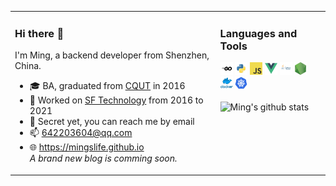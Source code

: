 <table>
  <tbody>
    <tr>
      <td valign="top">
        <h3>Hi there 👋</h3>
        <p>I'm Ming, a backend developer from Shenzhen, China.</p>
        <ul>
          <li>🎓 BA, graduated from <a href="https://www.cqut.edu.cn/" target="_blank">CQUT</a> in 2016</li>
          <li>💼 Worked on <a href="https://sf-tech.com.cn/" target="_blank">SF Technology</a> from 2016 to 2021</li>
          <li>📱 Secret yet, you can reach me by email</li>
          <li>📫 <a href="mailto:642203604@qq.com" target="_blank">642203604@qq.com</a></li>
          <li>🌐 <a href="https://mingslife.github.io/" target="_blank">https://mingslife.github.io</a><br /><i>A brand new blog is comming soon.</i></li>
        </ul>
      </td>
      <td valign="top">
        <h3>Languages and Tools</h3>
        <code><img height="20" src="https://raw.githubusercontent.com/github/explore/80688e429a7d4ef2fca1e82350fe8e3517d3494d/topics/go/go.png"></code>
        <code><img height="20" src="https://raw.githubusercontent.com/github/explore/80688e429a7d4ef2fca1e82350fe8e3517d3494d/topics/python/python.png"></code>
        <code><img height="20" src="https://raw.githubusercontent.com/github/explore/80688e429a7d4ef2fca1e82350fe8e3517d3494d/topics/javascript/javascript.png"></code>
        <code><img height="20" src="https://raw.githubusercontent.com/github/explore/80688e429a7d4ef2fca1e82350fe8e3517d3494d/topics/vue/vue.png"></code>
        <code><img height="20" src="https://raw.githubusercontent.com/github/explore/80688e429a7d4ef2fca1e82350fe8e3517d3494d/topics/java/java.png"></code>
        <code><img height="20" src="https://raw.githubusercontent.com/github/explore/80688e429a7d4ef2fca1e82350fe8e3517d3494d/topics/nodejs/nodejs.png"></code>
        <code><img height="20" src="https://raw.githubusercontent.com/github/explore/80688e429a7d4ef2fca1e82350fe8e3517d3494d/topics/docker/docker.png"></code>
        <code><img height="20" src="https://raw.githubusercontent.com/github/explore/80688e429a7d4ef2fca1e82350fe8e3517d3494d/topics/kubernetes/kubernetes.png"></code>
        <br />
        <br />
        <img alt="Ming's github stats" src="https://github-readme-stats.vercel.app/api?username=mingslife&show_icons=true&count_private=true&include_all_commits=true&theme=github_dark" />
      </td>
    </tr>
  </tbody>
</table>
